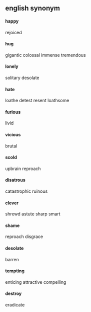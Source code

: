 
english synonym
------------------------------------

#### happy

rejoiced

#### hug

gigantic colossal immense tremendous

#### lonely

solitary desolate

#### hate

loathe detest resent loathsome

#### furious

livid

#### vicious

brutal

#### scold

upbrain reproach

#### disatrous

catastrophic ruinous

#### clever

shrewd astute sharp smart

#### shame

reproach disgrace

#### desolate

barren

#### tempting

enticing attractive compelling

#### destroy

eradicate 


